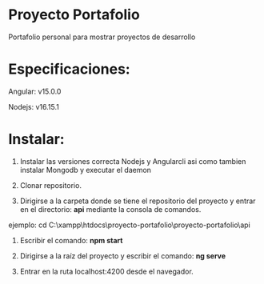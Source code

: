 # Proyecto Portafolio
Portafolio personal para mostrar proyectos de desarrollo
# Especificaciones:
Angular: v15.0.0

Nodejs: v16.15.1

# Instalar:
1. Instalar las versiones correcta Nodejs y Angularcli asi como tambien instalar Mongodb y executar el daemon
  
1. Clonar repositorio.

1. Dirigirse a la carpeta donde se tiene el repositorio del proyecto y entrar en el directorio: **api** mediante la consola de comandos.

ejemplo: cd C:\xampp\htdocs\proyecto-portafolio\proyecto-portafolio\api

1. Escribir el comando: **npm start**

1. Dirigirse a la raíz del proyecto y escribir el comando: **ng serve**

1. Entrar en la ruta localhost:4200 desde el navegador.

